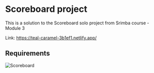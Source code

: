 # **Scoreboard project**

This is a solution to the Scoreboard solo project from Srimba course - Module 3

Link: https://teal-caramel-3b1ef1.netlify.app/

## Requirements
![Scoreboard](https://github.com/JosefKorba/Scoreboard/assets/123871865/c3c2220c-0dfa-46c8-82e9-abb089f958cf)
